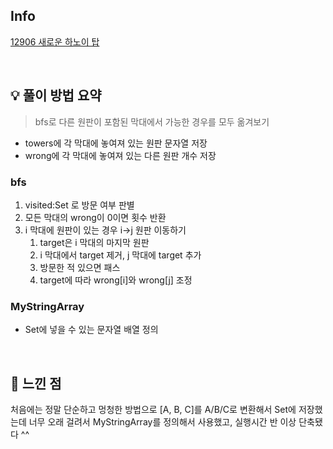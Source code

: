 ## Info

[12906 새로운 하노이 탑](https://www.acmicpc.net/problem/12906)

<br>

## 💡 풀이 방법 요약

> bfs로 다른 원판이 포함된 막대에서 가능한 경우를 모두 옮겨보기

* towers에 각 막대에 놓여져 있는 원판 문자열 저장
* wrong에 각 막대에 놓여져 있는 다른 원판 개수 저장

### bfs
1. visited:Set<MyStringArray> 로 방문 여부 판별
2. 모든 막대의 wrong이 0이면 횟수 반환
3. i 막대에 원판이 있는 경우 i->j 원판 이동하기
   1. target은 i 막대의 마지막 원판
   2. i 막대에서 target 제거, j 막대에 target 추가
   3. 방문한 적 있으면 패스
   4. target에 따라 wrong[i]와 wrong[j] 조정

### MyStringArray
* Set에 넣을 수 있는 문자열 배열 정의

<br>

## 🙂 느낀 점
처음에는 정말 단순하고 멍청한 방법으로 [A, B, C]를 A/B/C로 변환해서 Set에 저장했는데 너무 오래 걸려서 MyStringArray를 정의해서 사용했고, 실행시간 반 이상 단축됐다 ^^